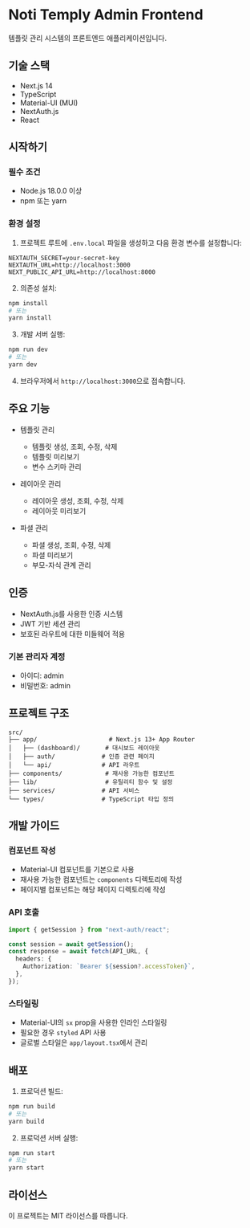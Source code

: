 # Noti Temply Admin Frontend

템플릿 관리 시스템의 프론트엔드 애플리케이션입니다.

## 기술 스택

- Next.js 14
- TypeScript
- Material-UI (MUI)
- NextAuth.js
- React

## 시작하기

### 필수 조건

- Node.js 18.0.0 이상
- npm 또는 yarn

### 환경 설정

1. 프로젝트 루트에 `.env.local` 파일을 생성하고 다음 환경 변수를 설정합니다:

```env
NEXTAUTH_SECRET=your-secret-key
NEXTAUTH_URL=http://localhost:3000
NEXT_PUBLIC_API_URL=http://localhost:8000
```

2. 의존성 설치:

```bash
npm install
# 또는
yarn install
```

3. 개발 서버 실행:

```bash
npm run dev
# 또는
yarn dev
```

4. 브라우저에서 `http://localhost:3000`으로 접속합니다.

## 주요 기능

- 템플릿 관리
  - 템플릿 생성, 조회, 수정, 삭제
  - 템플릿 미리보기
  - 변수 스키마 관리

- 레이아웃 관리
  - 레이아웃 생성, 조회, 수정, 삭제
  - 레이아웃 미리보기

- 파셜 관리
  - 파셜 생성, 조회, 수정, 삭제
  - 파셜 미리보기
  - 부모-자식 관계 관리

## 인증

- NextAuth.js를 사용한 인증 시스템
- JWT 기반 세션 관리
- 보호된 라우트에 대한 미들웨어 적용

### 기본 관리자 계정

- 아이디: admin
- 비밀번호: admin

## 프로젝트 구조

```
src/
├── app/                    # Next.js 13+ App Router
│   ├── (dashboard)/       # 대시보드 레이아웃
│   ├── auth/             # 인증 관련 페이지
│   └── api/              # API 라우트
├── components/            # 재사용 가능한 컴포넌트
├── lib/                   # 유틸리티 함수 및 설정
├── services/             # API 서비스
└── types/                # TypeScript 타입 정의
```

## 개발 가이드

### 컴포넌트 작성

- Material-UI 컴포넌트를 기본으로 사용
- 재사용 가능한 컴포넌트는 `components` 디렉토리에 작성
- 페이지별 컴포넌트는 해당 페이지 디렉토리에 작성

### API 호출

```typescript
import { getSession } from "next-auth/react";

const session = await getSession();
const response = await fetch(API_URL, {
  headers: {
    Authorization: `Bearer ${session?.accessToken}`,
  },
});
```

### 스타일링

- Material-UI의 `sx` prop을 사용한 인라인 스타일링
- 필요한 경우 `styled` API 사용
- 글로벌 스타일은 `app/layout.tsx`에서 관리

## 배포

1. 프로덕션 빌드:

```bash
npm run build
# 또는
yarn build
```

2. 프로덕션 서버 실행:

```bash
npm run start
# 또는
yarn start
```

## 라이선스

이 프로젝트는 MIT 라이선스를 따릅니다. 